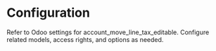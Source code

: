 # Configuration

Refer to Odoo settings for account_move_line_tax_editable. Configure related models, access rights, and options as needed.
